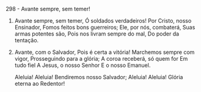 298 - Avante sempre, sem temer!

1. Avante sempre, sem temer,
   Ó soldados verdadeiros!
   Por Cristo, nosso Ensinador,
   Fomos feitos bons guerreiros;
   Ele, por nós, combaterá,
   Suas armas potentes são,
   Pois nos livram sempre do mal,
   Do poder da tentação.

2. Avante, com o Salvador,
   Pois é certa a vitória!
   Marchemos sempre com vigor,
   Prosseguindo para a glória;
   A coroa receberá, só quem for
   Em tudo fiel
   A Jesus, o nosso Senhor
   E o nosso Emanuel.

   Aleluia! Aleluia!
   Bendiremos nosso Salvador;
   Aleluia! Aleluia!
   Glória eterna ao Redentor!
